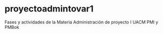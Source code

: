 # proyectoadmintovar1
Fases y actividades de la Materia Administración de proyecto I UACM PMI y PMBok
